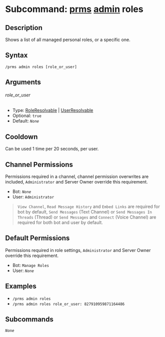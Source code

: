 # Subcommand: [prms](../prms.md) [admin](./admin.md) roles

## Description

Shows a list of all managed personal roles, or a specific one.

## Syntax

```
/prms admin roles [role_or_user]
```

## Arguments

###### role_or_user

- Type: [RoleResolvable](/typedefs/RoleResolvable.md) | [UserResolvable](/typedefs/UserResolvable.md)
- Optional: `true`
- Default: *`None`*

## Cooldown

Can be used 1 time per 20 seconds, per user.

## Channel Permissions

Permissions required in a channel, channel permission overwrites are included, `Administrator` and Server Owner override this requirement.

- Bot: *`None`*
- User: `Administrator`

> `View Channel`, `Read Message History` and `Embed Links` are required for bot by default, `Send Messages` (Text Channel) or `Send Messages In Threads` (Thread) or `Send Messages` and `Connect` (Voice Channel) are required for both bot and user by default.

## Default Permissions

Permissions required in role settings, `Administrator` and Server Owner override this requirement.

- Bot: `Manage Roles`
- User: *`None`*

## Examples

- `/prms admin roles`
- `/prms admin roles role_or_user: 827910959871164486`

## Subcommands

*`None`*

